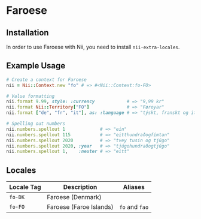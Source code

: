 <!-- This file has been generated. Source: languages/_template.md.erb -->

# Faroese

## Installation

In order to use Faroese with Nii, you need to install `nii-extra-locales`.

## Example Usage

``` ruby
# Create a context for Faroese
nii = Nii::Context.new "fo" # => #<Nii::Context:fo-FO>

# Value formatting
nii.format 9.99, style: :currency            # => "9,99 kr"
nii.format Nii::Territory["FO"]              # => "Føroyar"
nii.format ["de", "fr", "it"], as: :language # => "týskt, franskt og italskt"

# Spelling out numbers
nii.numbers.spellout 1             # => "ein"
nii.numbers.spellout 115           # => "eitt­hundrað­og­fímtan"
nii.numbers.spellout 2020          # => "tvey tusin og tjúgo"
nii.numbers.spellout 2020, :year   # => "tjúgo­hundrað­og­tjúgo"
nii.numbers.spellout 1,    :neuter # => "eitt"
```


## Locales

<table>
  <thead>
    <tr>
      <th>Locale Tag</th>
      <th>Description</th>
      <th>Aliases</th>
    </tr>
  </thead>
  <tbody>
    <tr>
      <td><code>fo-DK</code></td>
      <td>Faroese (Denmark)</td>
      <td></td>
    </tr>
    <tr>
      <td><code>fo-FO</code></td>
      <td>Faroese (Faroe Islands)</td>
      <td><code>fo</code> and <code>fao</code></td>
    </tr>
  </tbody>
</table>

